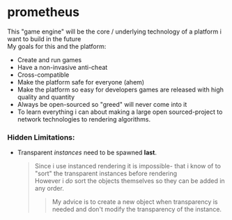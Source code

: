 # prometheus
This "game engine" will be the core / underlying technology of a platform i want to build in the future</br>
My goals for this and the platform:
* Create and run games
* Have a non-invasive anti-cheat
* Cross-compatible
* Make the platform safe for everyone (ahem)
* Make the platform so easy for developers games are released with high quality and quantity
* Always be open-sourced so "greed" will never come into it
* To learn everything i can about making a large open sourced-project to network technologies to rendering algorithms.


### Hidden Limitations:</br>
* Transparent *instances* need to be spawned **last**.</br> 
  > Since i use instanced rendering it is impossible- that i know of to "sort" the transparent instances before rendering</br>
  > However i *do* sort the objects themselves so they can be added in any order.</br>
  >> My advice is to create a new object when transparency is needed and don't modify the transparency of the instance.</br>